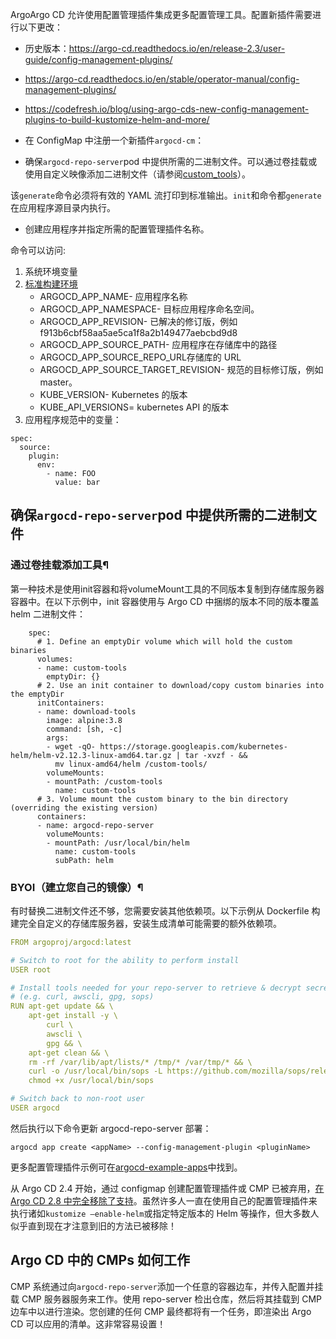 ArgoArgo CD 允许使用配置管理插件集成更多配置管理工具。配置新插件需要进行以下更改：
- 历史版本：https://argo-cd.readthedocs.io/en/release-2.3/user-guide/config-management-plugins/
- https://argo-cd.readthedocs.io/en/stable/operator-manual/config-management-plugins/
- https://codefresh.io/blog/using-argo-cds-new-config-management-plugins-to-build-kustomize-helm-and-more/

-   在 ConfigMap 中注册一个新插件`argocd-cm`：
-   确保`argocd-repo-server`pod 中提供所需的二进制文件。可以通过卷挂载或使用自定义映像添加二进制文件（请参阅[custom_tools](https://argo-cd.readthedocs.io/en/release-2.0/operator-manual/custom_tools/)）。


该`generate`命令必须将有效的 YAML 流打印到标准输出。`init`和命令都`generate`在应用程序源目录内执行。

-   创建应用程序并指定所需的配置管理插件名称。



命令可以访问:

1.  系统环境变量
2.  [标准构建环境](https://argo-cd.readthedocs.io/en/release-2.0/user-guide/build-environment/)
    - ARGOCD_APP_NAME- 应用程序名称
    - ARGOCD_APP_NAMESPACE- 目标应用程序命名空间。
    - ARGOCD_APP_REVISION- 已解决的修订版，例如f913b6cbf58aa5ae5ca1f8a2b149477aebcbd9d8
    - ARGOCD_APP_SOURCE_PATH- 应用程序在存储库中的路径
    - ARGOCD_APP_SOURCE_REPO_URL存储库的 URL
    - ARGOCD_APP_SOURCE_TARGET_REVISION- 规范的目标修订版，例如master。
    - KUBE_VERSION- Kubernetes 的版本
    - KUBE_API_VERSIONS= kubernetes API 的版本
3.  应用程序规范中的变量：
```text
spec:
  source:
    plugin:
      env:
        - name: FOO
          value: bar
```
## 确保`argocd-repo-server`pod 中提供所需的二进制文件
### 通过卷挂载添加工具¶

第一种技术是使用init容器和将volumeMount工具的不同版本复制到存储库服务器容器中。在以下示例中，init 容器使用与 Argo CD 中捆绑的版本不同的版本覆盖 helm 二进制文件：


```
    spec:
      # 1. Define an emptyDir volume which will hold the custom binaries
      volumes:
      - name: custom-tools
        emptyDir: {}
      # 2. Use an init container to download/copy custom binaries into the emptyDir
      initContainers:
      - name: download-tools
        image: alpine:3.8
        command: [sh, -c]
        args:
        - wget -qO- https://storage.googleapis.com/kubernetes-helm/helm-v2.12.3-linux-amd64.tar.gz | tar -xvzf - &&
          mv linux-amd64/helm /custom-tools/
        volumeMounts:
        - mountPath: /custom-tools
          name: custom-tools
      # 3. Volume mount the custom binary to the bin directory (overriding the existing version)
      containers:
      - name: argocd-repo-server
        volumeMounts:
        - mountPath: /usr/local/bin/helm
          name: custom-tools
          subPath: helm
```
### BYOI（建立您自己的镜像）¶

有时替换二进制文件还不够，您需要安装其他依赖项。以下示例从 Dockerfile 构建完全自定义的存储库服务器，安装生成清单可能需要的额外依赖项。

```yaml
FROM argoproj/argocd:latest

# Switch to root for the ability to perform install
USER root

# Install tools needed for your repo-server to retrieve & decrypt secrets, render manifests 
# (e.g. curl, awscli, gpg, sops)
RUN apt-get update && \
    apt-get install -y \
        curl \
        awscli \
        gpg && \
    apt-get clean && \
    rm -rf /var/lib/apt/lists/* /tmp/* /var/tmp/* && \
    curl -o /usr/local/bin/sops -L https://github.com/mozilla/sops/releases/download/3.2.0/sops-3.2.0.linux && \
    chmod +x /usr/local/bin/sops

# Switch back to non-root user
USER argocd
```


然后执行以下命令更新 argocd-repo-server 部署：

```text
argocd app create <appName> --config-management-plugin <pluginName>
```

更多配置管理插件示例可在[argocd-example-apps](https://github.com/argoproj/argocd-example-apps/tree/master/plugins)中找到。




从 Argo CD 2.4 开始，通过 configmap 创建配置管理插件或 CMP 已被弃用，[在 Argo CD 2.8 中完全移除了支持](https://github.com/argoproj/argo-cd/issues/15152)。虽然许多人一直在使用自己的配置管理插件来执行诸如`kustomize –enable-helm`或指定特定版本的 Helm 等操作，但大多数人似乎直到现在才注意到旧的方法已被移除！

## Argo CD 中的 CMPs 如何工作
CMP 系统通过向`argocd-repo-server`添加一个任意的容器边车，并传入配置并挂载 CMP 服务器服务来工作。使用 repo-server 检出仓库，然后将其挂载到 CMP 边车中以进行渲染。您创建的任何 CMP 最终都将有一个任务，即渲染出 Argo CD 可以应用的清单。这非常容易设置！

